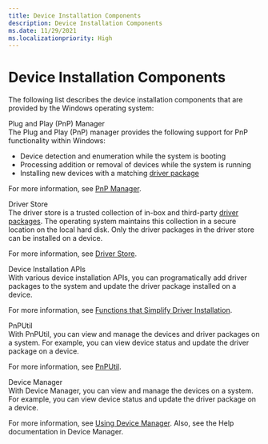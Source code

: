 ```yaml
---
title: Device Installation Components
description: Device Installation Components
ms.date: 11/29/2021
ms.localizationpriority: High
---
```


# Device Installation Components


The following list describes the device installation components that are provided by the Windows operating system:

<a href="" id="plug-and-play--pnp--manager"></a>Plug and Play (PnP) Manager  
The Plug and Play (PnP) manager provides the following support for PnP functionality within Windows:

-   Device detection and enumeration while the system is booting
-   Processing addition or removal of devices while the system is running
-   Installing new devices with a matching [driver package](driver-packages.md)

For more information, see [PnP Manager](pnp-manager.md).

<a href="" id="driver-store"></a>Driver Store  
The driver store is a trusted collection of in-box and third-party [driver packages](driver-packages.md). The operating system maintains this collection in a secure location on the local hard disk. Only the driver packages in the driver store can be installed on a device.

For more information, see [Driver Store](driver-store.md).

<a href="" id="device-installation-apis"></a>Device Installation APIs  
With various device installation APIs, you can programatically add driver packages to the system and update the driver package installed on a device.

For more information, see [Functions that Simplify Driver Installation](functions-that-simplify-driver-installation.md).

<a href="" id="pnputil"></a>PnPUtil  
With PnPUtil, you can view and manage the devices and driver packages on a system. For example, you can view device status and update the driver package on a device.

For more information, see [PnPUtil](/windows-hardware/drivers/devtest/pnputil).

<a href="" id="device-manager"></a>Device Manager  
With Device Manager, you can view and manage the devices on a system. For example, you can view device status and update the driver package on a device.

For more information, see [Using Device Manager](using-device-manager.md). Also, see the Help documentation in Device Manager.

 

 





